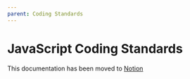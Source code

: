 ```yaml
---
parent: Coding Standards
---
```


# JavaScript Coding Standards
This documentation has been moved to [Notion](https://www.notion.so/Code-Splitting-93903b4dad9f49a1a3eff122504ed289)
